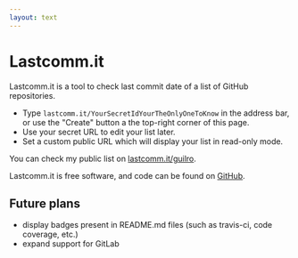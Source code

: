 ```yaml
---
layout: text
---
```


# Lastcomm.it

Lastcomm.it is a tool to check last commit date of a list of GitHub repositories.

* Type `lastcomm.it/YourSecretIdYourTheOnlyOneToKnow` in the address bar, or use the "Create" button a the top-right corner of this page.
* Use your secret URL to edit your list later.
* Set a custom public URL which will display your list in read-only mode.

You can check my public list on [lastcomm.it/guilro](lastcomm.it/guilro).

Lastcomm.it is free software, and code can be found on [GitHub](https://github.com/guilro/last-commit).

## Future plans

* display badges present in README.md files (such as travis-ci, code coverage, etc.)
* expand support for GitLab
